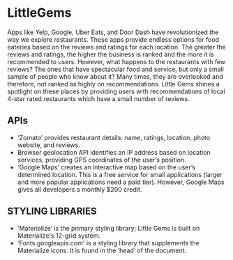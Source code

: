# LittleGems

Apps like Yelp, Google, Uber Eats, and Door Dash have revolutionized the way we explore restaurants. These apps provide endless options for food eateries based on the reviews and ratings for each location. The greater the reviews and ratings, the higher the business is ranked and the more it is recommended to users. However, what happens to the restaurants with few reviews? The ones that have spectacular food and service, but only a small sample of people who know about it? Many times, they are overlooked and therefore, not ranked as highly on recommendations. Little Gems shines a spotlight on these places by providing users with recommendations of local 4-star rated restaurants which have a small number of reviews. 

## APIs

- ‘Zomato’ provides restaurant details: name, ratings, location, photo website, and reviews. 
- Browser geolocation API identifies an IP address based on location services, providing GPS coordinates of the user’s position.
- ‘Google Maps’ creates an interactive map based on the user’s determined location. This is a free service for small applications (larger and more popular applications need a paid tier). However, Google Maps gives all developers a monthly $200 credit.

## STYLING LIBRARIES

- ‘Materialize’ is the primary styling library; Little Gems is built on Materialize's 12-grid system.
- ‘Fonts.googleapis.com' is a styling library that supplements the Materialize icons. It is found in the ‘head’ of the document.